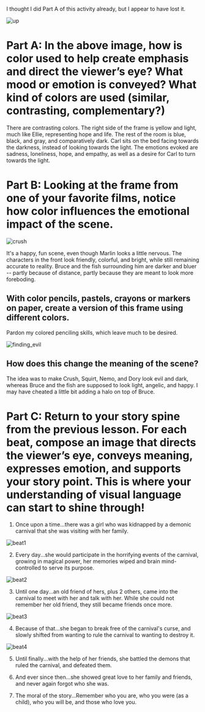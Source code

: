 I thought I did Part A of this activity already, but I appear to have lost it. 

![up](https://github.com/MasqueradeOfSilence/pixar-in-a-box/blob/main/storytelling/visual_language/05907c2806ea2932ee1ff85a5e1367f8e6df1511.png?raw=true)
# Part A: In the above image, how is color used to help create emphasis and direct the viewer’s eye? What mood or emotion is conveyed? What kind of colors are used (similar, contrasting, complementary?)

There are contrasting colors. The right side of the frame is yellow and light, much like Ellie, representing hope and life. The rest of the room is blue, black, and gray, and comparatively dark. Carl sits on the bed facing towards the darkness, instead of looking towards the light. The emotions evoked are sadness, loneliness, hope, and empathy, as well as a desire for Carl to turn towards the light. 

# Part B: Looking at the frame from one of your favorite films, notice how color influences the emotional impact of the scene.

![crush](https://github.com/MasqueradeOfSilence/pixar-in-a-box/blob/main/storytelling/visual_language/CRUSH2.jpg?raw=true)

It's a happy, fun scene, even though Marlin looks a little nervous. The characters in the front look friendly, colorful, and bright, while still remaining accurate to reality. Bruce and the fish surrounding him are darker and bluer -- partly because of distance, partly because they are meant to look more foreboding. 

## With color pencils, pastels, crayons or markers on paper, create a version of this frame using different colors.

Pardon my colored penciling skills, which leave much to be desired. 

![finding_evil](https://github.com/MasqueradeOfSilence/pixar-in-a-box/blob/main/storytelling/visual_language/finding_evil.jpeg?raw=true)

## How does this change the meaning of the scene?

The idea was to make Crush, Squirt, Nemo, and Dory look evil and dark, whereas Bruce and the fish are supposed to look light, angelic, and happy. I may have cheated a little bit adding a halo on top of Bruce. 

# Part C: Return to your story spine from the previous lesson. For each beat, compose an image that directs the viewer’s eye, conveys meaning, expresses emotion, and supports your story point. This is where your understanding of visual language can start to shine through!

1. Once upon a time...there was a girl who was kidnapped by a demonic carnival that she was visiting with her family. 

![beat1](https://github.com/MasqueradeOfSilence/pixar-in-a-box/blob/main/storytelling/visual_language/beat1.jpg?raw=true)

2. Every day...she would participate in the horrifying events of the carnival, growing in magical power, her memories wiped and brain mind-controlled to serve its purpose.

![beat2](https://github.com/MasqueradeOfSilence/pixar-in-a-box/blob/main/storytelling/visual_language/image0.jpeg?raw=true)

3. Until one day...an old friend of hers, plus 2 others, came into the carnival to meet with her and talk with her. While she could not remember her old friend, they still became friends once more. 

![beat3](https://github.com/MasqueradeOfSilence/pixar-in-a-box/blob/main/storytelling/visual_language/IMG_6678.jpg)

4. Because of that...she began to break free of the carnival's curse, and slowly shifted from wanting to rule the carnival to wanting to destroy it.

![beat4](https://github.com/MasqueradeOfSilence/pixar-in-a-box/blob/main/storytelling/visual_language/IMG_7256.jpg)

5. Until finally...with the help of her friends, she battled the demons that ruled the carnival, and defeated them.

6. And ever since then...she showed great love to her family and friends, and never again forgot who she was.

7. The moral of the story...Remember who you are, who you were (as a child), who you will be, and those who love you.
